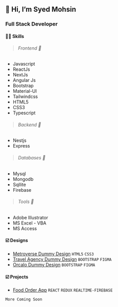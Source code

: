## 👋 Hi, I’m Syed Mohsin 

### **Full Stack Developer**

#### :man_technologist: Skills

> ###### Frontend  :round_pushpin: 
- Javascript
- ReactJs
- NextJs
- Angular Js
- Bootstrap
- Material-UI
- Tailwindcss
- HTML5
- CSS3
- Typescript
> ###### Backend  :round_pushpin: 
- Nestjs
- Express
> ###### Databases  :round_pushpin: 
- Mysql
- Mongodb
- Sqllite
- Firebase

 > ###### Tools :hammer:
 - Adobe Illustrator
 - MS Excel - VBA
 - MS Access
 
#### :ballot_box_with_check: Designs
- [Metroverse Dummy Design](https://metroverse-design.netlify.app/) `HTML5` `CSS3` 
- [Travel Agency Dummy Design](https://travel-agency-design-1.netlify.app/) `BOOTSTRAP` `FIGMA`
- [Orcalo Dummy Design](https://demo-design-1.netlify.app/) `BOOTSTRAP` `FIGMA`

#### :ballot_box_with_check: Projects
- [Food Order App](https://food-order-app-react-redux-firebase.netlify.app/) `REACT` `REDUX` `REALTIME-FIREBASE`

```
More Coming Soon
```
 
